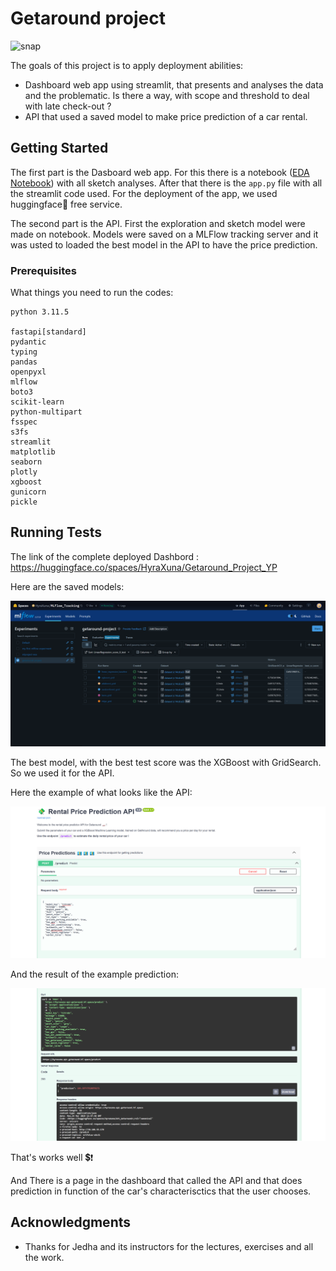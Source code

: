 # Getaround project

![snap](https://upload.wikimedia.org/wikipedia/commons/4/44/Getaround-Logo---Purple-sq.png)

The goals of this project is to apply deployment abilities:

* Dashboard web app using streamlit, that presents and analyses the data and the problematic. Is there a way, with scope and threshold to deal with late check-out ?
* API that used a saved model to make price prediction of a car rental.

## Getting Started

The first part is the Dasboard web app. For this there is a notebook ([EDA Notebook](Dashboard/Getaround_Project_Jedha_YP_EDA.ipynb)) with all sketch analyses. After that there is the `app.py` file with all the streamlit code used. For the deployment of the app, we used huggingface🤗 free service. 

The second part is the API. First the exploration and sketch model were made on notebook. Models were saved on a MLFlow tracking server and it was usted to loaded the best model in the API to have the price prediction.

### Prerequisites

What things you need to run the codes:

```
python 3.11.5

fastapi[standard]
pydantic 
typing 
pandas 
openpyxl 
mlflow 
boto3 
scikit-learn
python-multipart
fsspec
s3fs
streamlit
matplotlib
seaborn
plotly
xgboost
gunicorn
pickle
```

## Running Tests

The link of the complete deployed Dashbord : https://huggingface.co/spaces/HyraXuna/Getaround_Project_YP 

Here are the saved models:

![MLFlowTracking](ML_&_API/MLFlow_tracking.png)


The best model, with the best test score was the XGBoost with GridSearch. So we used it for the API.

Here the example of what looks like the API:

![APIproof1](ML_&_API/API_RUN_Test_Proof_1.png)

And the result of the example prediction:

![APIproof2](ML_&_API/API_RUN_Test_Proof_2.png)

That's works well 💲❗

And There is a page in the dashboard that called the API and that does prediction in function of the car's characterisctics that the user chooses.

## Acknowledgments

* Thanks for Jedha and its instructors for the lectures, exercises and all the work.

